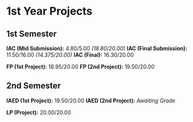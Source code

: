 # 1st Year Projects

## 1st Semester
**IAC (Mid Submission):** 4.80/5.00 *(18.80/20.00)*
**IAC (Final Submission):** 11.50/16.00 *(14.375/20.00)*
**IAC (Final):** 16.30/20.00

**FP (1st Project):** 18.95/20.00
**FP (2nd Project):** 19.50/20.00

## 2nd Semester
**IAED (1st Project):** 19.50/20.00
**IAED (2nd Project):** *Awaiting Grade*

**LP (Project):** 20.00/20.00